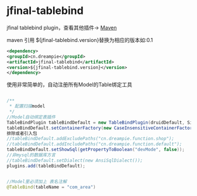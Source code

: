 jfinal-tablebind
============

jfinal  tablebind plugin，查看其他插件-> [Maven](http://search.maven.org/#search%7Cga%7C1%7Ccn.dreampie)

maven 引用  ${jfinal-tablebind.version}替换为相应的版本如:0.1

```xml
<dependency>
<groupId>cn.dreampie</groupId>
<artifactId>jfinal-tablebind</artifactId>
<version>${jfinal-tablebind.version}</version>
</dependency>
```

使用非常简单的，自动注册所有Model的Table绑定工具

```java

/**
 * 配置扫描model
 */
//Model自动绑定表插件
TableBindPlugin tableBindDefault = new TableBindPlugin(druidDefault, SimpleNameStyles.LOWER);
tableBindDefault.setContainerFactory(new CaseInsensitiveContainerFactory(true)); //忽略字段大小写
排除或者引入包
//tableBindDefault.addExcludePaths("cn.dreampie.function.shop");
//tableBindDefault.addIncludePaths("cn.dreampie.function.default");
tableBindDefault.setShowSql(getPropertyToBoolean("devMode", false));
//非mysql的数据库方言
//tableBindDefault.setDialect(new AnsiSqlDialect());
plugins.add(tableBindDefault);


//Model里必须加上 表名注解
@TableBind(tableName = "com_area")
```

